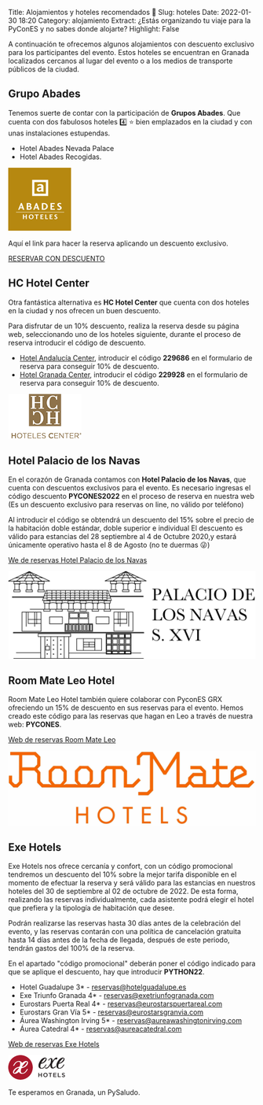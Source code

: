 Title: Alojamientos y hoteles recomendados 🏨
Slug: hoteles
Date: 2022-01-30 18:20
Category: alojamiento
Extract: ¿Estás organizando tu viaje para la PyConES y no sabes donde alojarte?
Highlight: False


A continuación te ofrecemos algunos alojamientos con descuento exclusivo para los participantes del evento.
Estos hoteles se encuentran en Granada localizados cercanos al lugar del evento o a los medios de transporte públicos de la ciudad.

## Grupo Abades

Tenemos suerte de contar con la participación de **Grupos Abades**. Que cuenta con dos fabulosos hoteles 4️⃣ ⭐ bien emplazados en la ciudad y con unas instalaciones estupendas.

- Hotel Abades Nevada Palace
- Hotel Abades Recogidas.


![abades](./images/hoteles/abades.png?style=centerme)



Aquí el link para hacer la reserva aplicando un descuento exclusivo.

[RESERVAR CON DESCUENTO](https://www.abadeshoteles.com/es/?cp=PYCONES2022)


## HC Hotel Center

Otra fantástica alternativa es **HC Hotel Center** que cuenta con dos hoteles en la ciudad y nos ofrecen un buen descuento.

Para disfrutar de un 10% descuento, realiza la reserva desde su página web, seleccionando uno de los hoteles siguiente,
durante el proceso de reserva introducir el código de descuento.


- [Hotel Andalucía Center](https://www.hotelescenter.es/en/hotel-andalucia-center-granada/), introducir el código __229686__ en el formulario de reserva para conseguir 10% de descuento.
- [Hotel Granada Center](https://www.hotelescenter.es/es/hotel-granada-center/), introducir el código __229928__ en el formulario de reserva para conseguir 10% de descuento.


![hc](./images/hoteles/hc.png?style=centerme)

## Hotel Palacio de los Navas

En el corazón de Granada contamos con **Hotel Palacio de los Navas**, que cuenta con descuentos exclusivos para el evento.
Es necesario ingresas el código descuento **PYCONES2022** en el proceso de reserva en nuestra web (Es un descuento exclusivo para reservas on line, no válido por teléfono)

Al introducir el código se obtendrá un descuento del 15% sobre el precio de la habitación doble estándar, doble superior e individual
El descuento es válido para estancias del 28 septiembre al 4 de Octubre 2020,y estará únicamente operativo hasta el 8 de Agosto (no te duermas 😜)

[We de reservas Hotel Palacio de los Navas](https://hotelpalaciodelosnavas.com)

![navas](./images/hoteles/navas.png?style=centerme)

## Room Mate Leo Hotel

Room Mate Leo Hotel también quiere colaborar con PyconES GRX ofreciendo un 15% de descuento en sus reservas para el evento.
Hemos creado este código para las reservas que hagan en Leo a través de nuestra web: **PYCONES**.

[Web de reservas Room Mate Leo](https://room-matehotels.com/)

![rommate](./images/hoteles/rommate.jpg?style=centerme)


## Exe Hotels

Exe Hotels nos ofrece cercanía y confort, con un código promocional tendremos un descuento del 10% sobre la mejor tarifa disponible en el momento de efectuar la reserva y será válido para las estancias en nuestros hoteles del 30 de septiembre al 02 de octubre de 2022.
De esta forma, realizando las reservas individualmente, cada asistente podrá elegir el hotel que prefiera y la tipología de habitación que desee.

Podrán realizarse las reservas hasta 30 días antes de la celebración del evento, y las reservas contarán con una política de cancelación gratuita hasta 14 días antes de la fecha de llegada, después de este periodo, tendrán gastos del 100% de la reserva.

En el apartado "código promocional" deberán poner el código indicado para que se aplique el descuento, hay que introducir **PYTHON22**.

- Hotel Guadalupe 3* - [reservas@hotelguadalupe.es](mailto:reservas@hotelguadalupe.es)
- Exe Triunfo Granada 4* - [reservas@exetriunfogranada.com](mailto:reservas@exetriunfogranada.com)
- Eurostars Puerta Real 4* - [reservas@eurostarspuertareal.com](mailto:reservas@eurostarspuertareal.com)
- Eurostars Gran Vía 5* - [reservas@eurostarsgranvia.com](mailto:reservas@eurostarsgranvia.com)
- Áurea Washington Irving 5* - [reservas@aureawashingtonirving.com](mailto:reservas@aureawashingtonirving.com)
- Áurea Catedral 4* - [reservas@aureacatedral.com](mailto:reservas@aureacatedral.com)

[Web de reservas Exe Hotels](https://www.eurostarshotels.com/exe-hotels.html)

![exe](./images/hoteles/exe.png?style=centerme)

Te esperamos en Granada, un PySaludo.
